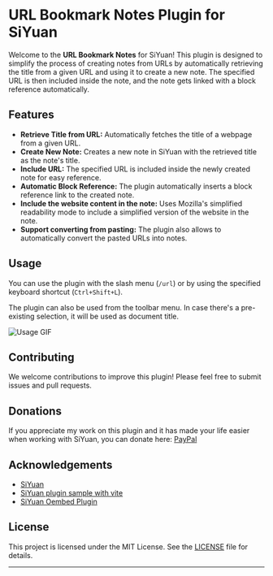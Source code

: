 # URL Bookmark Notes Plugin for SiYuan

Welcome to the **URL Bookmark Notes** for SiYuan! This plugin is designed to simplify the process of creating notes from URLs by automatically retrieving the title from a given URL and using it to create a new note. The specified URL is then included inside the note, and the note gets linked with a block reference automatically.

## Features

- **Retrieve Title from URL:** Automatically fetches the title of a webpage from a given URL.
- **Create New Note:** Creates a new note in SiYuan with the retrieved title as the note's title.
- **Include URL:** The specified URL is included inside the newly created note for easy reference.
- **Automatic Block Reference:** The plugin automatically inserts a block reference link to the created note.
- **Include the website content in the note:** Uses Mozilla's simplified readability mode to include a simplified version of the website in the note.
- **Support converting from pasting:** The plugin also allows to automatically convert the pasted URLs into notes.

## Usage

You can use the plugin with the slash menu (`/url`) or by using the specified keyboard shortcut (`Ctrl+Shift+L`).

The plugin can also be used from the toolbar menu. In case there's a pre-existing selection, it will be used as document title.

![Usage GIF](https://raw.githubusercontent.com/DD3Boh/url-bookmark-notes/refs/heads/main/asset/showcase.gif)

## Contributing

We welcome contributions to improve this plugin! Please feel free to submit issues and pull requests.

## Donations
If you appreciate my work on this plugin and it has made your life easier when working with SiYuan, you can donate here: [PayPal](https://paypal.me/DD3Boh)

## Acknowledgements
- [SiYuan](https://github.com/siyuan-note/siyuan)
- [SiYuan plugin sample with vite](https://github.com/frostime/plugin-sample-vite)
- [SiYuan Oembed Plugin](https://github.com/anarion80/siyuan-oembed)

## License

This project is licensed under the MIT License. See the [LICENSE](LICENSE) file for details.

---

